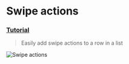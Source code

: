 # Swipe actions
 ### [Tutorial](https://designcode.io/swiftui-handbook-swipe-actions)
> Easily add swipe actions to a row in a list

![ Swipe actions](https://github.com/mrgsdev/DesignCode/assets/157994617/1428abba-fab8-447c-b6fe-aa185d4d29fb)
